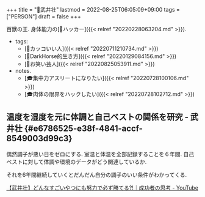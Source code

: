 +++
title = "👨武井壮"
lastmod = 2022-08-25T06:05:09+09:00
tags = ["PERSON"]
draft = false
+++

百獣の王. 身体能力の[🔖ハッカー]({{< relref "20220228063204.md" >}}).

-   tags:
    -   [🔖カッコいい人]({{< relref "20220711210734.md" >}})
    -   [🔖DarkHorse的生き方]({{< relref "20220129084156.md" >}})
    -   [🔖お笑い芸人]({{< relref "20220825053911.md" >}})
-   notes.
    -   [🎓集中力アスリートになりたい]({{< relref "20220728100106.md" >}})
    -   [🎓肉体の限界をハックしたい]({{< relref "20220728102712.md" >}})


## 温度を湿度を元に体調と自己ベストの関係を研究 - 武井壮 {#e6786525-e38f-4841-accf-8549003d99c3}

偶然調子が悪い日をゼロにする. 室温と体温を全部記録することを６年間. 自己ベストに対して体調や環境のデータがどう関連しているか.

それを6年間継続していくとだんだん自分の調子のいい条件がわかってくる.

[【武井壮】どんなすごいやつにも努力で必ず勝てる?!｜成功者の思考 - YouTube](https://www.youtube.com/watch?v=SkoFux4AFtw)
